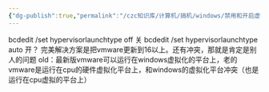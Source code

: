 ```yaml
---
{"dg-publish":true,"permalink":"/czc知识库/计算机/搞机/windows/禁用和开启虚拟化cmd命令 关闭开机自动加载hyperv 解决vmware冲突/","dgPassFrontmatter":true,"created":"2024-06-18T17:45:20.176+08:00","updated":"2024-12-08T12:34:12.988+08:00"}
---
```



bcdedit /set hypervisorlaunchtype off
关
bcdedit /set hypervisorlaunchtype auto
开？
完美解决方案是把vmware更新到16以上。还有冲突，那就是肯定是别人的问题
old：最新版vmware可以运行在windows虚拟化的平台上，老的vmware是运行在cpu的硬件虚拟化平台上，和windows的虚拟化平台冲突（也是运行在cpu虚拟的平台上）